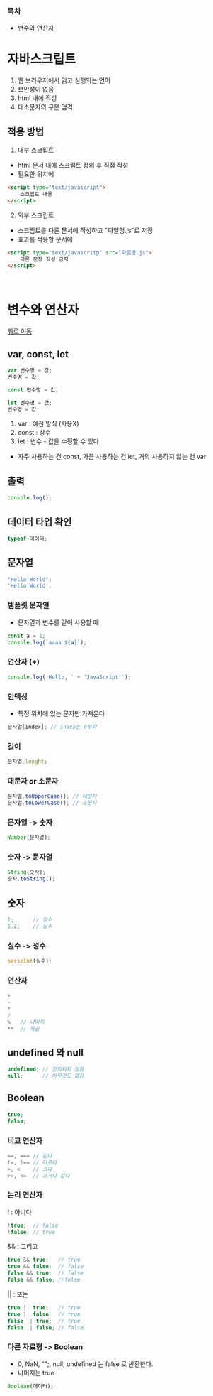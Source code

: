 ### 목차
- [변수와 연산자](#변수와-연산자)

# 자바스크립트

1. 웹 브라우저에서 읽고 실행되는 언어
2. 보안성이 없음
3. html 내에 작성
4. 대소문자의 구분 엄격

## 적용 방법
1. 내부 스크립트
- html 문서 내에 스크립트 정의 후 직접 작성
- 필요한 위치에 
```html
<script type="text/javascript">
    스크립트 내용
</script>
```
2. 외부 스크립트
- 스크립트를 다른 문서에 작성하고 "파일명.js"로 저장
- 효과를 적용할 문서에
```html
<script type="text/javascritp" src="파일명.js">
    다른 문장 작성 금지
</script>
```

<br>

# 변수와 연산자
[위로 이동](#목차)

## var, const, let
```js
var 변수명 = 값;
변수명 = 값;

const 변수명 = 값;

let 변수명 = 값;
변수명 = 값;
```

1. var : 예전 방식 (사용X)
2. const : 상수
3. let : 변수 - 값을 수정할 수 있다
- 자주 사용하는 건 const, 가끔 사용하는 건 let, 거의 사용하지 않는 건 var

## 출력
```js
console.log();
```

## 데이터 타입 확인
```js
typeof 데이터;
```

## 문자열
```js
"Hello World";
'Hello World';
```

### 템플릿 문자열
- 문자열과 변수를 같이 사용할 때
```js
const a = 1;
console.log(`aaaa ${a}`);
```

### 연산자 (+)
```js
console.log('Hello, ' + 'JavaScript!');
```

### 인덱싱
- 특정 위치에 있는 문자만 가져온다
```js
문자열[index]; // index는 0부터
```

### 길이
```js
문자열.lenght;
```

### 대문자 or 소문자
```js
문자열.toUpperCase(); // 대문자
문자열.toLowerCase(); // 소문자
```

### 문자열 -> 숫자
```js
Number(문자열);
```

### 숫자 -> 문자열
```js
String(숫자);
숫자.toString();
```

## 숫자
```js
1;      // 정수
1.2;    // 실수
```

### 실수 -> 정수
```js
parseInt(실수);
```

### 연산자
```js
+
-
*
/
%   // 나머지
**  // 제곱
```

## undefined 와 null
```js
undefined; // 정의되지 않음
null;      // 아무것도 없음
```

## Boolean
```js
true;
false;
```

### 비교 연산자
```js
==, === // 같다
!=, !== // 다르다
>, <    // 크다
>=, <=  // 크거나 같다
```

### 논리 연산자
! : 아니다
```js
!true;  // false
!false; // true
```

&& : 그리고
```js
true && true;   // true
true && false;  // false
false && true;  // false
false && false; //false
```
|| : 또는
```js
true || true;   // true
true || false;  // true
false || true;  // true
false || false; // false
```

### 다른 자료형 -> Boolean
- 0, NaN, "";, null, undefined 는 false 로 반환한다.
- 나머지는 true
```js
Boolean(데이터);
```